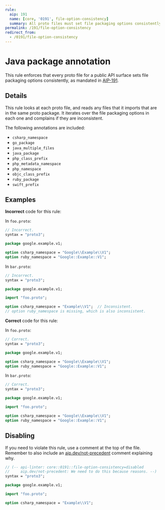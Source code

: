 ```yaml
---
rule:
  aip: 191
  name: [core, '0191', file-option-consistency]
  summary: All proto files must set file packaging options consistently.
permalink: /191/file-option-consistency
redirect_from:
  - /0191/file-option-consistency
---
```


# Java package annotation

This rule enforces that every proto file for a public API surface sets file
packaging options consistently, as mandated in [AIP-191][].

## Details

This rule looks at each proto file, and reads any files that it imports that
are in the same proto package. It iterates over the file packaging options in
each one and complains if they are inconsistent.

The following annotations are included:

- `csharp_namespace`
- `go_package`
- `java_multiple_files`
- `java_package`
- `php_class_prefix`
- `php_metadata_namespace`
- `php_namespace`
- `objc_class_prefix`
- `ruby_package`
- `swift_prefix`

## Examples

**Incorrect** code for this rule:

In `foo.proto`:

```proto
// Incorrect.
syntax = "proto3";

package google.example.v1;

option csharp_namespace = "Google\\Example\\V1";
option ruby_namespace = "Google::Example::V1";
```

In `bar.proto`:

```proto
// Incorrect.
syntax = "proto3";

package google.example.v1;

import "foo.proto";

option csharp_namespace = "Example\\V1";  // Inconsistent.
// option ruby_namespace is missing, which is also inconsistent.
```

**Correct** code for this rule:

In `foo.proto`:

```proto
// Correct.
syntax = "proto3";

package google.example.v1;

option csharp_namespace = "Google\\Example\\V1";
option ruby_namespace = "Google::Example::V1";
```

In `bar.proto`:

```proto
// Correct.
syntax = "proto3";

package google.example.v1;

import "foo.proto";

option csharp_namespace = "Google\\Example\\V1";
option ruby_namespace = "Google::Example::V1";
```

## Disabling

If you need to violate this rule, use a comment at the top of the file.
Remember to also include an [aip.dev/not-precedent][] comment explaining why.

```proto
// (-- api-linter: core::0191::file-option-consistency=disabled
//     aip.dev/not-precedent: We need to do this because reasons. --)
syntax = "proto3";

package google.example.v1;

import "foo.proto";

option csharp_namespace = "Example\\V1";
```

[aip-191]: https://aip.dev/191
[aip.dev/not-precedent]: https://aip.dev/not-precedent
